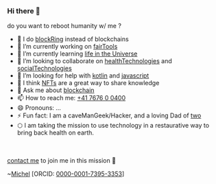 
### Hi there 👋

do you want to reboot humanity w/ me ?

- 🔗 I do [blockRing][br] instead of blockchains
- 🔭 I’m currently working on [fairTools][1]
- 🌱 I’m currently learning [life in the Universe][2]
- 👯 I’m looking to collaborate on [healthTechnologies][3] and [socialTechnologies][4]
- 🤔 I’m looking for help with [kotlin][5] and [javascript][6]
- 🔷 I think [NFTs] are a great way to share knowledge
- 💬 Ask me about [blockchain][7]
- 📫 How to reach me: [+41 7676 0 0400](callto:+41767609400)
- 😄 Pronouns: ...
- ⚡ Fun fact: I am a caveManGeek/Hacker, and a loving Dad of [two]
- ⬡  I am taking the mission to use technology in a restaurative way to bring back health on earth.

<br><br>[contact me](mailto:michelc@drit.ml) to join me in this mission 🙏

~[Michel](https://google.com/search?q=Michel+G.+Combes) [ORCID: [0000-0001-7395-3353][orcid]]


<!--
**michel47/michel47** is a ✨ _special_ ✨ repository because its `README.md` (this file)
appears on your GitHub profile.

Here are some ideas to get you started:

-->


[1]: https://github.com/search?q=fairtools&type=Repositories
[2]: https://gitlab.com/holoverse4
[3]: https://healthium.gq
[4]: https://github.com/search?q=willforge&type=Users
[5]: https://github.com/search?q=kotlin-blockchain
[6]: https://github.com/search?q=irp_ipfs
[7]: https://github.com/search?q=user:michel47+blockchain

[br]: https://duckduckgo.com/?q=blockring+Mychelium+!g
[two]: https://duckduckgo.com/?q=%22Séraphina+and+Sébastien%22+!g
[NFTs]: https://opensea.io/doc-it
[orcid]: https://orcid.org/0000-0001-7395-3353
